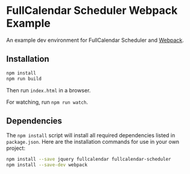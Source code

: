 
# FullCalendar Scheduler Webpack Example

An example dev environment for FullCalendar Scheduler and [Webpack].


## Installation

```sh
npm install
npm run build
```

Then run `index.html` in a browser.

For watching, run `npm run watch`.


## Dependencies

The `npm install` script will install all required dependencies listed in `package.json`.
Here are the installation commands for use in your own project:

```sh
npm install --save jquery fullcalendar fullcalendar-scheduler
npm install --save-dev webpack
```


[Webpack]: https://webpack.js.org/
